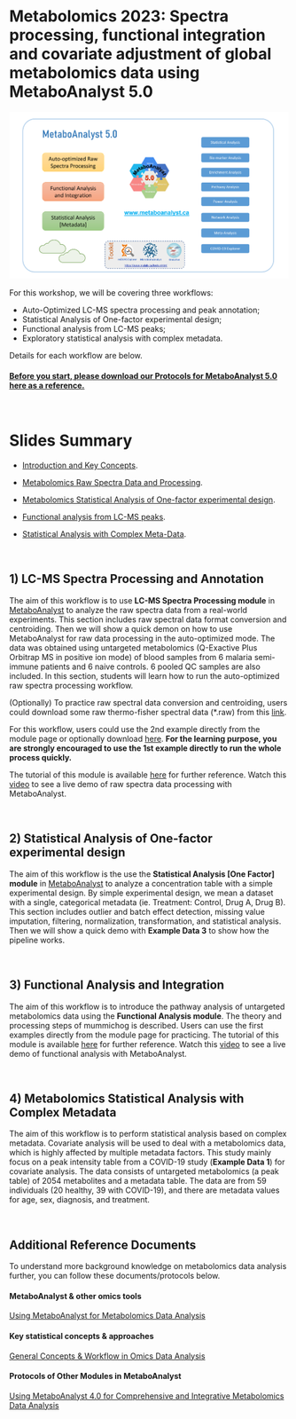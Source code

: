 # Metabolomics 2023: Spectra processing, functional integration and covariate adjustment of global metabolomics data using MetaboAnalyst 5.0

![alt text](https://github.com/xia-lab/Metabolomics2019/blob/master/metabolomics2022_xialab.png)

For this workshop, we will be covering three workflows: 
* Auto-Optimized LC-MS spectra processing and peak annotation;
* Statistical Analysis of One-factor experimental design;
* Functional analysis from LC-MS peaks; 
* Exploratory statistical analysis with complex metadata. 

Details for each workflow are below. 

#### <ins>Before you start, please download our Protocols for MetaboAnalyst 5.0 [here](https://www.nature.com/articles/s41596-022-00710-w) as a reference.</ins>

<br/>

# Slides Summary

- [Introduction and Key Concepts](https://github.com/xia-lab/Metabolomics2019/blob/master/Metabolomics_Stats_Intro_2022.pdf).
- [Metabolomics Raw Spectra Data and Processing](https://github.com/xia-lab/Metabolomics_2023/blob/main/section_1_LCMS_processing.pdf).
- [Metabolomics Statistical Analysis of One-factor experimental design](https://github.com/xia-lab/Metabolomics_2023/blob/main/section_1_LCMS_processing.pdf).

- [Functional analysis from LC-MS peaks](https://github.com/xia-lab/Metabolomics2019/blob/master/2022_section2_function_multiomics.pdf).
- [Statistical Analysis with Complex Meta-Data](https://github.com/xia-lab/Metabolomics2019/blob/master/2022_section3_complex_metadata.pdf).

<br/>

## 1) LC-MS Spectra Processing and Annotation

The aim of this workflow is to use **LC-MS Spectra Processing module** in [MetaboAnalyst](https://www.metaboanalyst.ca/) to analyze the raw spectra data from a real-world experiments. This section includes raw spectral data format conversion and centroiding. Then we will show a quick demon on how to use MetaboAnalyst for raw data processing in the auto-optimized mode. The data was obtained using untargeted metabolomics (Q-Exactive Plus Orbitrap MS in positive ion mode) of blood samples from 6 malaria semi-immune patients and 6 naive controls. 6 pooled QC samples are also included. In this section, students will learn how to run the auto-optimized raw spectra processing workflow.

(Optionally) To practice raw spectral data conversion and centroiding, users could download some raw thermo-fisher spectral data (*.raw) from this [link](https://drive.google.com/file/d/17HwDYqISi60bSUEAghQYSzikkuw89n-9/view?usp=sharing).

For this workflow, users could use the 2nd example directly from the module page or optionally download [here](https://www.dropbox.com/s/ift0zrkh0rx3v80/malaria_raw.zip?dl=0). **For the learning purpose, you are strongly encouraged to use the 1st example directly to run the whole process quickly.**

The tutorial of this module is available [here](https://www.xialab.ca/api/download/metaboanalyst/1_Raw_Spectral_Processing.pdf) for further reference. Watch this [video](https://youtu.be/NSwc7Ywvbpw) to see a live demo of raw spectra data processing with MetaboAnalyst.

<br/>

## 2) Statistical Analysis of One-factor experimental design

The aim of this workflow is the use the **Statistical Analysis [One Factor] module** in [MetaboAnalyst](https://www.metaboanalyst.ca/) to analyze a concentration table with a simple experimental design. By simple experimental design, we mean a dataset with a single, categorical metadata (ie. Treatment: Control, Drug A, Drug B). This section includes outlier and batch effect detection, missing value imputation, filtering, normalization, transformation, and statistical analysis. Then we will show a quick demo with **Example Data 3** to show how the pipeline works. 



<br/>

## 3) Functional Analysis and Integration 

The aim of this workflow is to introduce the pathway analysis of untargeted metabolomics data using the **Functional Analysis module**. The theory and processing steps of mummichog is described. Users can use the first examples directly from the module page for practicing. 
The tutorial of this module is available [here]([https://www.xialab.ca/api/download/metaboanalyst/2_Functional_Analysis.pdf]) for further reference. Watch this [video](https://youtu.be/NSwc7Ywvbpw) to see a live demo of functional analysis with MetaboAnalyst.

<br/>

## 4) Metabolomics Statistical Analysis with Complex Metadata

The aim of this workflow is to perform statistical analysis based on complex metadata. Covariate analysis will be used to deal with a metabolomics data, which is highly affected by multiple metadata factors. This study mainly focus on a peak intensity table from a COVID-19 study (**Example Data 1**) for covariate analysis. The data consists of untargeted metabolomics (a peak table) of 2054 metabolites and a metadata table. The data are from 59 individuals (20 healthy, 39 with COVID-19), and there are metadata values for age, sex, diagnosis, and treatment. 

<br/>

## Additional Reference Documents

To understand more background knowledge on metabolomics data analysis further, you can follow these documents/protocols below. 

#### MetaboAnalyst & other omics tools
[Using MetaboAnalyst for Metabolomics Data Analysis](https://www.dropbox.com/s/7uxzeacpgx6zjux/Metabolomics_MetaboAnalyst_Intro_2022.pptx?dl=0)

#### Key statistical concepts & approaches
[General Concepts & Workflow in Omics Data Analysis](https://www.dropbox.com/s/stsp01glned47gg/Metabolomics_Stats_Intro_2022.pptx?dl=0)

#### Protocols of Other Modules in MetaboAnalyst
[Using MetaboAnalyst 4.0 for Comprehensive and Integrative Metabolomics Data Analysis](https://currentprotocols.onlinelibrary.wiley.com/doi/10.1002/cpbi.86)
